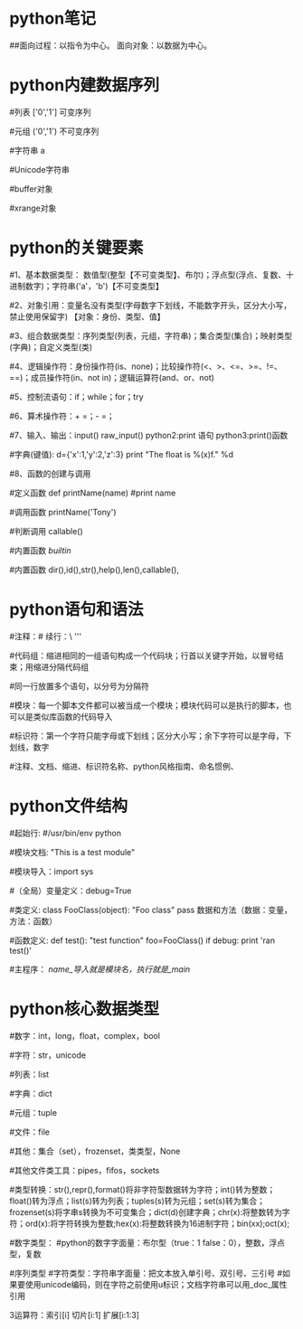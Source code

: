 # python笔记

##面向过程：以指令为中心。 面向对象：以数据为中心。

# python内建数据序列

#列表   ['0','1']   可变序列

#元组   ('0','1')   不可变序列

#字符串  a          

#Unicode字符串

#buffer对象

#xrange对象

# python的关键要素
#1、基本数据类型： 数值型(整型【不可变类型】、布尔)；浮点型(浮点、复数、十进制数字)；字符串('a'，'b')【不可变类型】

#2、对象引用：变量名没有类型(字母数字下划线，不能数字开头，区分大小写，禁止使用保留字)  【对象：身份、类型、值】

#3、组合数据类型：序列类型(列表，元组，字符串)；集合类型(集合)；映射类型(字典)；自定义类型(类)

#4、逻辑操作符：身份操作符(is、none)；比较操作符(<、>、<=、>=、!=、==)；成员操作符(in、not in)；逻辑运算符(and、or、not)

#5、控制流语句：if；while；for；try

#6、算术操作符：+ =；- =；

#7、输入、输出：input() raw_input()  python2:print 语句   python3:print()函数

#字典(键值):  d={'x':1,'y':2,'z':3}   print "The float is %(x)f." %d

#8、函数的创建与调用

#定义函数 def printName(name) #print name

#调用函数 printName('Tony')

#判断调用 callable()

#内置函数 _builtin_

#内置函数 dir(),id(),str(),help(),len(),callable(),

# python语句和语法
#注释：#   续行：\ '''

#代码组：缩进相同的一组语句构成一个代码块；行首以关键字开始，以冒号结束；用缩进分隔代码组

#同一行放置多个语句，以分号为分隔符

#模块：每一个脚本文件都可以被当成一个模块；模块代码可以是执行的脚本，也可以是类似库函数的代码导入

#标识符：第一个字符只能字母或下划线；区分大小写；余下字符可以是字母，下划线，数字

#注释、文档、缩进、标识符名称、python风格指南、命名惯例、

# python文件结构
#起始行: #/usr/bin/env python

#模块文档: "This is a test module"

#模块导入：import sys

#（全局）变量定义：debug=True

#类定义: class FooClass(object): "Foo class" pass    数据和方法（数据：变量，方法：函数）

#函数定义: def test(): "test function" foo=FooClass()      if debug: print 'ran test()'

#主程序： _name_导入就是模块名，执行就是_main_

# python核心数据类型
#数字：int，long，float，complex，bool

#字符：str，unicode

#列表：list

#字典：dict

#元组：tuple

#文件：file

#其他：集合（set），frozenset，类类型，None

#其他文件类工具：pipes，fifos，sockets

#类型转换：str(),repr(),format()将非字符型数据转为字符；int()转为整数；float()转为浮点；list(s)转为列表；tuples(s)转为元组；set(s)转为集合；frozenset(s)将字串s转换为不可变集合；dict(d)创建字典；chr(x):将整数转为字符；ord(x):将字符转换为整数;hex(x):将整数转换为16进制字符；bin(xx);oct(x);

#数字类型：
#python的数字字面量：布尔型（true：1 false：0），整数，浮点型，复数

#序列类型
#字符类型：字符串字面量：把文本放入单引号、双引号、三引号
#如果要使用unicode编码，则在字符之前使用u标识；文档字符串可以用_doc_属性引用

3运算符：索引[i]
       切片[i:1]
       扩展[i:1:3]
